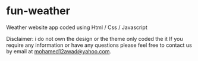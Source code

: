 # fun-weather
Weather website app coded using Html / Css / Javascript

Disclaimer: i do not own the design or the theme only coded the it
If you require any information or have any questions please feel free to contact us by email at mohamed12awad@yahoo.com.

